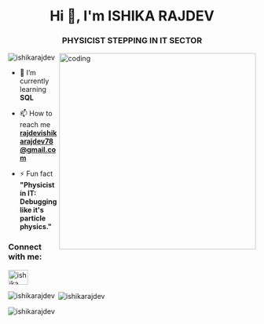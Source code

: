 <h1 align="center">Hi 👋, I'm ISHIKA RAJDEV</h1>
<h3 align="center">PHYSICIST STEPPING IN IT SECTOR</h3>
<img align="right" alt="coding" width="400" src="https://user-images.githubusercontent.com/55389276/140866485-8fb1c876-9a8f-4d6a-98dc-08c4981eaf70.gif"
<p align="left"> <img src="https://komarev.com/ghpvc/?username=ishikarajdev&label=Profile%20views&color=0e75b6&style=flat" alt="ishikarajdev" /> </p>

- 🌱 I’m currently learning **SQL**

- 📫 How to reach me **rajdevishikarajdev78@gmail.com**

- ⚡ Fun fact **"Physicist in IT: Debugging like it's particle physics."**

<h3 align="left">Connect with me:</h3>
<p align="left">
<a href="https://linkedin.com/in/ishika rajdev" target="blank"><img align="center" src="https://raw.githubusercontent.com/rahuldkjain/github-profile-readme-generator/master/src/images/icons/Social/linked-in-alt.svg" alt="ishika rajdev" height="30" width="40" /></a>
</p>

<p><img align="left" src="https://github-readme-stats.vercel.app/api/top-langs?username=ishikarajdev&show_icons=true&locale=en&layout=compact" alt="ishikarajdev" /></p>

<p>&nbsp;<img align="center" src="https://github-readme-stats.vercel.app/api?username=ishikarajdev&show_icons=true&locale=en" alt="ishikarajdev" /></p>

<p><img align="center" src="https://github-readme-streak-stats.herokuapp.com/?user=ishikarajdev&" alt="ishikarajdev" /></p>
